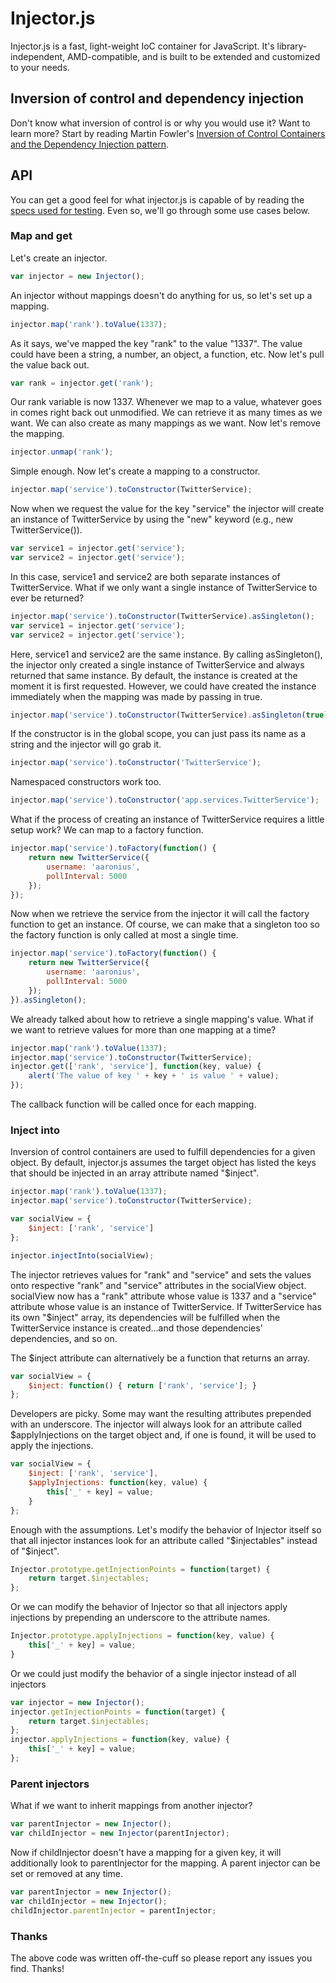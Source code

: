 Injector.js
==========

Injector.js is a fast, light-weight IoC container for JavaScript.  It's library-independent, AMD-compatible, and is built to be extended and customized to your needs.

## Inversion of control and dependency injection

Don't know what inversion of control is or why you would use it? Want to learn more? Start by reading Martin Fowler's [Inversion of Control Containers and the Dependency Injection pattern](http://martinfowler.com/articles/injection.html).

## API ##

You can get a good feel for what injector.js is capable of by reading the [specs used for testing](https://github.com/Aaronius/injectorjs/blob/master/spec/spec.js). Even so, we'll go through some use cases below.

### Map and get

Let's create an injector.

```js
var injector = new Injector();
```

An injector without mappings doesn't do anything for us, so let's set up a mapping.

```js
injector.map('rank').toValue(1337);
```

As it says, we've mapped the key "rank" to the value "1337".  The value could have been a string, a number, an object, a function, etc.  Now let's pull the value back out.

```js
var rank = injector.get('rank');
```

Our rank variable is now 1337.  Whenever we map to a value, whatever goes in comes right back out unmodified.  We can retrieve it as many times as we want. We can also create as many mappings as we want. Now let's remove the mapping.

```js
injector.unmap('rank');
```

Simple enough.  Now let's create a mapping to a constructor.

```js
injector.map('service').toConstructor(TwitterService);
```

Now when we request the value for the key "service" the injector will create an instance of TwitterService by using the "new" keyword (e.g., new TwitterService()).

```js
var service1 = injector.get('service');
var service2 = injector.get('service');
```

In this case, service1 and service2 are both separate instances of TwitterService.  What if we only want a single instance of TwitterService to ever be returned?

```js
injector.map('service').toConstructor(TwitterService).asSingleton();
var service1 = injector.get('service');
var service2 = injector.get('service');
```

Here, service1 and service2 are the same instance.  By calling asSingleton(), the injector only created a single instance of TwitterService and always returned that same instance.  By default, the instance is created at the moment it is first requested.  However, we could have created the instance immediately when the mapping was made by passing in true.

```js
injector.map('service').toConstructor(TwitterService).asSingleton(true);
```

If the constructor is in the global scope, you can just pass its name as a string and the injector will go grab it.

```js
injector.map('service').toConstructor('TwitterService');
```

Namespaced constructors work too.

```js
injector.map('service').toConstructor('app.services.TwitterService');
```

What if the process of creating an instance of TwitterService requires a little setup work?  We can map to a factory function.

```js
injector.map('service').toFactory(function() {
	return new TwitterService({
		username: 'aaronius',
		pollInterval: 5000
	});
});
```

Now when we retrieve the service from the injector it will call the factory function to get an instance.  Of course, we can make that a singleton too so the factory function is only called at most a single time.

```js
injector.map('service').toFactory(function() {
	return new TwitterService({
		username: 'aaronius',
		pollInterval: 5000
	});
}).asSingleton();
```

We already talked about how to retrieve a single mapping's value.  What if we want to retrieve values for more than one mapping at a time?

```js
injector.map('rank').toValue(1337);
injector.map('service').toConstructor(TwitterService);
injector.get(['rank', 'service'], function(key, value) {
	alert('The value of key ' + key + ' is value ' + value);
});
```

The callback function will be called once for each mapping.

### Inject into

Inversion of control containers are used to fulfill dependencies for a given object.  By default, injector.js assumes the target object has listed the keys that should be injected in an array attribute named "$inject".

```js
injector.map('rank').toValue(1337);
injector.map('service').toConstructor(TwitterService);

var socialView = {
	$inject: ['rank', 'service']
};

injector.injectInto(socialView);
```

The injector retrieves values for "rank" and "service" and sets the values onto respective "rank" and "service" attributes in the socialView object.  socialView now has a "rank" attribute whose value is 1337 and a "service" attribute whose value is an instance of TwitterService.  If TwitterService has its own "$inject" array, its dependencies will be fulfilled when the TwitterService instance is created...and those dependencies' dependencies, and so on.

The $inject attribute can alternatively be a function that returns an array.

```js
var socialView = {
	$inject: function() { return ['rank', 'service']; }
};
```

Developers are picky. Some may want the resulting attributes prepended with an underscore. The injector will always look for an attribute called $applyInjections on the target object and, if one is found, it will be used to apply the injections.

```js
var socialView = {
	$inject: ['rank', 'service'],
	$applyInjections: function(key, value) {
		this['_' + key] = value;
	}
};
```

Enough with the assumptions. Let's modify the behavior of Injector itself so that all injector instances look for an attribute called "$injectables" instead of "$inject".

```js
Injector.prototype.getInjectionPoints = function(target) {
	return target.$injectables;
};
```

Or we can modify the behavior of Injector so that all injectors apply injections by prepending an underscore to the attribute names.

```js
Injector.prototype.applyInjections = function(key, value) {
	this['_' + key] = value;
}
```

Or we could just modify the behavior of a single injector instead of all injectors

```js
var injector = new Injector();
injector.getInjectionPoints = function(target) {
	return target.$injectables;
};
injector.applyInjections = function(key, value) {
	this['_' + key] = value;
};
```

### Parent injectors

What if we want to inherit mappings from another injector?

```js
var parentInjector = new Injector();
var childInjector = new Injector(parentInjector);
```

Now if childInjector doesn't have a mapping for a given key, it will additionally look to parentInjector for the mapping.  A parent injector can be set or removed at any time.

```js
var parentInjector = new Injector();
var childInjector = new Injector();
childInjector.parentInjector = parentInjector;
```

### Thanks

The above code was written off-the-cuff so please report any issues you find. Thanks!

